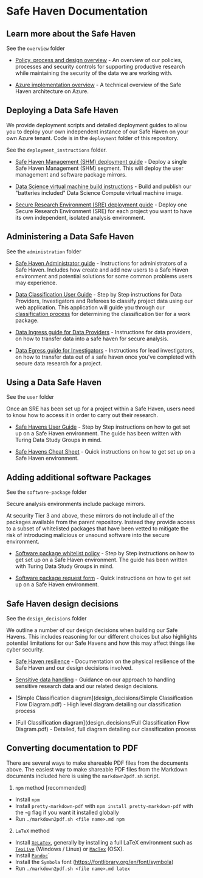 # Safe Haven Documentation

## Learn more about the Safe Haven

See the `overview` folder

  - [Policy, process and design overview](overview/provider-overview.md) - An overview of our policies, processes and security controls for supporting productive research while maintaining the security of the data we are working with.

  - [Azure implementation overview](overview/provider-azure-implementation-details.md) - A technical overview of the Safe Haven architecture on Azure.


## Deploying a Data Safe Haven

We provide deployment scripts and detailed deployment guides to allow you to deploy your own independent instance of our Safe Haven on your own Azure tenant. Code is in the `deployment` folder of this repository.

See the `deployment_instructions` folder.

  - [Safe Haven Management (SHM) deployment guide](deployment_instructions/deploy_shm_instructions.md) - Deploy a single Safe Haven Management (SHM) segment. This will deploy the user management and software package mirrors.

  - [Data Science virtual machine build instructions](deployment_instructions/build_dsvm_image_instructions.md) - Build and publish our "batteries included" Data Science Compute virtual machine image.

  - [Secure Research Environment (SRE) deployment guide](deployment_instructions/deploy_sre_instructions.md) - Deploy one Secure Research Environment (SRE) for each project you want to have its own independent, isolated analysis environment.


## Administering a Data Safe Haven

See the `administration` folder

  - [Safe Haven Administrator guide](administration/safe_haven_administrator_guide.md) - Instructions for administrators of a Safe Haven. Includes how create and add new users to a Safe Haven environment and potential solutions for some common problems users may experience.

  - [Data Classification User Guide](administration/safe_haven_data_classification_guide.md) - Step by Step instructions for Data Providers, Investigators and Referees to classify project data using our web application. This application will guide you through our [classification process](tiersflowchart.pdf) for determining the classification tier for a work package.

  - [Data Ingress guide for Data Providers](administration/provider-data-ingress.md) - Instructions for data providers, on how to transfer data into a safe haven for secure analysis.

  - [Data Egress guide for Investigators](administration/investigator-data-egress.md) - Instructions for lead investigators, on how to transfer data out of a safe haven once you've completed with secure data research for a project.


## Using a Data Safe Haven

See the `user` folder

Once an SRE has been set up for a project within a Safe Haven, users need to know how to access it in order to carry out their research.

  - [Safe Havens User Guide](user/safe_haven_user_guide.md) - Step by Step instructions on how to get set up on a Safe Haven environment. The guide has been written with Turing Data Study Groups in mind.

  - [Safe Havens Cheat Sheet](user/safe-haven-user-cheat-sheet.md) - Quick instructions on how to get set up on a Safe Haven environment.

## Adding additional software Packages

See the `software-package` folder

Secure analysis environments include package mirrors.

At security Tier 3 and above, these mirrors do not include all of the packages available from the parent repository. Instead they provide access to a subset of whitelisted packages that have been vetted to mitigate the risk of introducing malicious or unsound software into the secure environment.

- [Software package whitelist policy](software-package/software-package-whitelist-policy.md) - Step by Step instructions on how to get set up on a Safe Haven environment. The guide has been written with Turing Data Study Groups in mind.

- [Software package request form](software-package/software-package-request-form.md) - Quick instructions on how to get set up on a Safe Haven environment.

## Safe Haven design decisions

See the `design_decisions` folder

We outline a number of our design decisions when building our Safe Havens. This includes reasoning for our different choices but also highlights potential limitations for our Safe Havens and how this may affect things like cyber security.

- [Safe Haven resilience](design_decisions/physical_resilence_and_availability.md) - Documentation on the physical resilience of the Safe Haven and our design decisions involved.

- [Sensitive data handling](design_decisions/best-practice-sensitive-data-handling.md) - Guidance on our approach to handling sensitive research data and our related design decisions.

- [Simple Classification diagram](design_decisions/Simple Classification Flow Diagram.pdf) - High level diagram detailing our classification process

- [Full Classification diagram](design_decisions/Full Classification Flow Diagram.pdf) - Detailed, full diagram detailing our classification process

## Converting documentation to PDF

There are several ways to make shareable PDF files from the documents above.
The easiest way to make shareable PDF files from the Markdown documents included here is using the `markdown2pdf.sh` script.

1. `npm` method [recommended]
- Install `npm`
- Install `pretty-markdown-pdf` with `npm install pretty-markdown-pdf` with the -g flag if you want it installed globally
- Run `./markdown2pdf.sh <file name>.md npm`

2. `LaTeX` method
- Install [`XeLaTex`](http://xetex.sourceforge.net/), generally by installing a full LaTeX environment such as [`TexLive`](http://www.tug.org/texlive/) (Windows / Linux) or [`MacTex`](http://www.tug.org/mactex/) (OSX).
- Install [`Pandoc`](https://pandoc.org/installing.html)`
- Install the `Symbola` font (https://fontlibrary.org/en/font/symbola)
- Run `./markdown2pdf.sh <file name>.md latex`
